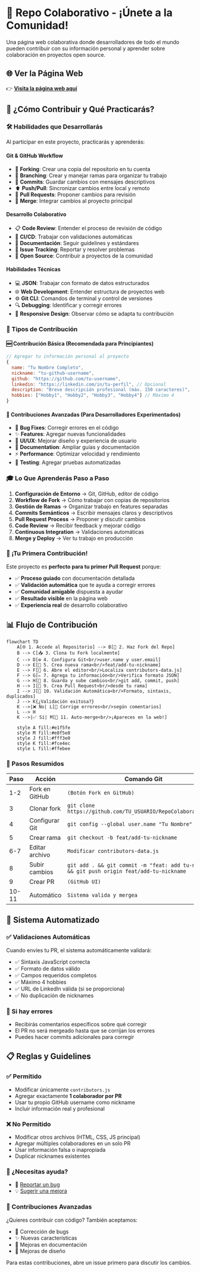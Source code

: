 # 🚀 Repo Colaborativo - ¡Únete a la Comunidad!

Una página web colaborativa donde desarrolladores de todo el mundo pueden contribuir con su información personal y aprender sobre colaboración en proyectos open source.

## 🌐 Ver la Página Web

👉 **[Visita la página web aquí](https://dav082004.github.io/RepoColaborativo)**

## 🎯 ¿Cómo Contribuir y Qué Practicarás?

### 🛠️ Habilidades que Desarrollarás

Al participar en este proyecto, practicarás y aprenderás:

#### **Git & GitHub Workflow**

- 🍴 **Forking**: Crear una copia del repositorio en tu cuenta
- 🌿 **Branching**: Crear y manejar ramas para organizar tu trabajo
- 📝 **Commits**: Guardar cambios con mensajes descriptivos
- ⬆️ **Push/Pull**: Sincronizar cambios entre local y remoto
- 🔄 **Pull Requests**: Proponer cambios para revisión
- 🤝 **Merge**: Integrar cambios al proyecto principal

#### **Desarrollo Colaborativo**

- 📋 **Code Review**: Entender el proceso de revisión de código
- 🤖 **CI/CD**: Trabajar con validaciones automáticas
- 📖 **Documentación**: Seguir guidelines y estándares
- 🐛 **Issue Tracking**: Reportar y resolver problemas
- 👥 **Open Source**: Contribuir a proyectos de la comunidad

#### **Habilidades Técnicas**

- 💻 **JSON**: Trabajar con formato de datos estructurados
- 🌐 **Web Development**: Entender estructura de proyectos web
- ⚙️ **Git CLI**: Comandos de terminal y control de versiones
- 🔍 **Debugging**: Identificar y corregir errores
- 📱 **Responsive Design**: Observar cómo se adapta tu contribución

### 🚀 Tipos de Contribución

#### **🆕 Contribución Básica (Recomendada para Principiantes)**

```javascript
// Agregar tu información personal al proyecto
{
  name: "Tu Nombre Completo",
  nickname: "tu-github-username",
  github: "https://github.com/tu-username",
  linkedin: "https://linkedin.com/in/tu-perfil", // Opcional
  description: "Breve descripción profesional (máx. 150 caracteres)",
  hobbies: ["Hobby1", "Hobby2", "Hobby3", "Hobby4"] // Máximo 4
}
```

#### **🔧 Contribuciones Avanzadas (Para Desarrolladores Experimentados)**

- 🐛 **Bug Fixes**: Corregir errores en el código
- ✨ **Features**: Agregar nuevas funcionalidades
- 🎨 **UI/UX**: Mejorar diseño y experiencia de usuario
- 📖 **Documentation**: Ampliar guías y documentación
- ⚡ **Performance**: Optimizar velocidad y rendimiento
- 🧪 **Testing**: Agregar pruebas automatizadas

### 🎓 Lo Que Aprenderás Paso a Paso

1. **Configuración de Entorno** → Git, GitHub, editor de código
2. **Workflow de Fork** → Cómo trabajar con copias de repositorios
3. **Gestión de Ramas** → Organizar trabajo en features separadas
4. **Commits Semánticos** → Escribir mensajes claros y descriptivos
5. **Pull Request Process** → Proponer y discutir cambios
6. **Code Review** → Recibir feedback y mejorar código
7. **Continuous Integration** → Validaciones automáticas
8. **Merge y Deploy** → Ver tu trabajo en producción

### 🌟 ¡Tu Primera Contribución!

Este proyecto es **perfecto para tu primer Pull Request** porque:

- ✅ **Proceso guiado** con documentación detallada
- ✅ **Validación automática** que te ayuda a corregir errores
- ✅ **Comunidad amigable** dispuesta a ayudar
- ✅ **Resultado visible** en la página web
- ✅ **Experiencia real** de desarrollo colaborativo

## 📊 Flujo de Contribución

```mermaid
flowchart TD
    A[🌐 1. Accede al Repositorio] --> B[🍴 2. Haz Fork del Repo]
    B --> C[📥 3. Clona tu Fork localmente]
    C --> D[⚙️ 4. Configura Git<br/>user.name y user.email]
    D --> E[🌿 5. Crea nueva rama<br/>feat/add-tu-nickname]
    E --> F[📝 6. Abre el editor<br/>Localiza contributors-data.js]
    F --> G[✏️ 7. Agrega tu información<br/>Verifica formato JSON]
    G --> H[💾 8. Guarda y sube cambios<br/>git add, commit, push]
    H --> I[🔄 9. Crea Pull Request<br/>desde tu rama]
    I --> J[🤖 10. Validación Automática<br/>Formato, sintaxis, duplicados]
    J --> K{¿Validación exitosa?}
    K -->|❌ No| L[📝 Corrige errores<br/>según comentarios]
    L --> H
    K -->|✅ Sí| M[🎉 11. Auto-merge<br/>¡Apareces en la web!]

    style A fill:#e1f5fe
    style M fill:#e8f5e8
    style J fill:#fff3e0
    style K fill:#fce4ec
    style L fill:#ffebee
```

### 🎯 Pasos Resumidos

| Paso  | Acción         | Comando Git                                                                                  |
| ----- | -------------- | -------------------------------------------------------------------------------------------- |
| 1-2   | Fork en GitHub | `(Botón Fork en GitHub)`                                                                     |
| 3     | Clonar fork    | `git clone https://github.com/TU_USUARIO/RepoColaborativo.git`                               |
| 4     | Configurar Git | `git config --global user.name "Tu Nombre"`                                                  |
| 5     | Crear rama     | `git checkout -b feat/add-tu-nickname`                                                       |
| 6-7   | Editar archivo | `Modificar contributors-data.js`                                                             |
| 8     | Subir cambios  | `git add . && git commit -m "feat: add tu-nickname" && git push origin feat/add-tu-nickname` |
| 9     | Crear PR       | `(GitHub UI)`                                                                                |
| 10-11 | Automático     | `Sistema valida y mergea`                                                                    |

## 🤖 Sistema Automatizado

### ✅ Validaciones Automáticas

Cuando envíes tu PR, el sistema automáticamente validará:

- ✅ Sintaxis JavaScript correcta
- ✅ Formato de datos válido
- ✅ Campos requeridos completos
- ✅ Máximo 4 hobbies
- ✅ URL de LinkedIn válida (si se proporciona)
- ✅ No duplicación de nicknames

### 🚨 Si hay errores

- Recibirás comentarios específicos sobre qué corregir
- El PR no será mergeado hasta que se corrijan los errores
- Puedes hacer commits adicionales para corregir

## 📋 Reglas y Guidelines

### ✅ Permitido

- Modificar únicamente `contributors.js`
- Agregar exactamente **1 colaborador por PR**
- Usar tu propio GitHub username como nickname
- Incluir información real y profesional

### ❌ No Permitido

- Modificar otros archivos (HTML, CSS, JS principal)
- Agregar múltiples colaboradores en un solo PR
- Usar información falsa o inapropiada
- Duplicar nicknames existentes

### 💬 ¿Necesitas ayuda?

- 🐛 [Reportar un bug](https://github.com/Dav082004/RepoColaborativo/issues/new?labels=bug)
- 💡 [Sugerir una mejora](https://github.com/Dav082004/RepoColaborativo/issues/new?labels=enhancement)

### 🌟 Contribuciones Avanzadas

¿Quieres contribuir con código? También aceptamos:

- 🐛 Corrección de bugs
- ✨ Nuevas características
- 📖 Mejoras en documentación
- 🎨 Mejoras de diseño

Para estas contribuciones, abre un issue primero para discutir los cambios.
